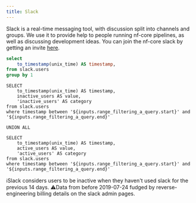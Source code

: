```yaml
---
title: Slack
---
```


Slack is a real-time messaging tool, with discussion split into channels and groups. We use it to provide help to people running nf-core pipelines, as well as discussing development ideas. You can join the nf-core slack by getting an invite [here](https://nf-co.re/join/slack).

```sql view_days
select
    to_timestamp(unix_time) AS timestamp,
from slack.users
group by 1
```

<DateRange
    name=range_filtering_a_query
    data={view_days}
    dates=timestamp
    defaultValue="All Time"
/>

<!-- https://github.com/nf-core/website/blob/33acd6a2fab2bf9251e14212ce731ef3232b5969/public_html/stats.php#L714 -->


```users_long_filtered
SELECT
    to_timestamp(unix_time) AS timestamp,
    inactive_users AS value,
    'inactive_users' AS category
from slack.users
where timestamp between '${inputs.range_filtering_a_query.start}' and '${inputs.range_filtering_a_query.end}'

UNION ALL

SELECT
    to_timestamp(unix_time) AS timestamp,
    active_users AS value,
    'active_users' AS category
from slack.users
where timestamp between '${inputs.range_filtering_a_query.start}' and '${inputs.range_filtering_a_query.end}'
```

<AreaChart
    data={users_long_filtered}
    x=timestamp
    y=value
    series=category
    title="Visitors: All nf-core repositories in 2023"
    subtitle="nf-core repository web views per day from {inputs.range_filtering_a_query.start} to {inputs.range_filtering_a_query.end}"
/>

ℹ️Slack considers users to be inactive when they haven't used slack for the previous 14 days.
⚠️Data from before 2019-07-24 fudged by reverse-engineering billing details on the slack admin pages.
